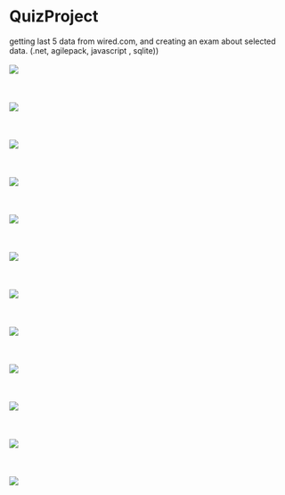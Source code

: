 # QuizProject
getting last 5 data from wired.com, and creating an exam about selected data. (.net, agilepack, javascript , sqlite))
<br/>
<br/>
<img src="ReadMeImages/1.PNG">
<br/>
<br/>
<br/>
<br/>
<img src="ReadMeImages/2.PNG">
<br/>
<br/>
<br/>
<br/>
<img src="ReadMeImages/3.PNG">
<br/>
<br/>
<br/>
<br/>
<img src="ReadMeImages/4.PNG">
<br/>
<br/>
<br/>
<br/>
<img src="ReadMeImages/5.PNG">
<br/>
<br/>
<br/>
<br/>
<img src="ReadMeImages/6.PNG">
<br/>
<br/>
<br/>
<br/>
<img src="ReadMeImages/7.PNG">
<br/>
<br/>
<br/>
<br/>
<img src="ReadMeImages/8.PNG">
<br/>
<br/>
<br/>
<br/>
<img src="ReadMeImages/9.PNG">
<br/>
<br/>
<br/>
<br/>
<img src="ReadMeImages/10.PNG">
<br/>
<br/>
<br/>
<br/>
<img src="ReadMeImages/11.PNG">
<br/>
<br/>
<br/>
<br/>
<img src="ReadMeImages/12.PNG">
<br/>
<br/>
